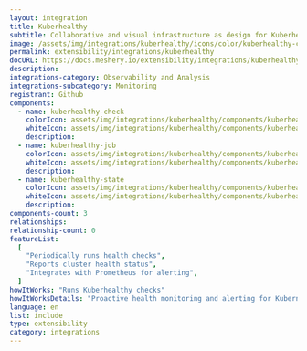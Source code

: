 ```yaml
---
layout: integration
title: Kuberhealthy
subtitle: Collaborative and visual infrastructure as design for Kuberhealthy
image: /assets/img/integrations/kuberhealthy/icons/color/kuberhealthy-color.svg
permalink: extensibility/integrations/kuberhealthy
docURL: https://docs.meshery.io/extensibility/integrations/kuberhealthy
description:
integrations-category: Observability and Analysis
integrations-subcategory: Monitoring
registrant: Github
components:
  - name: kuberhealthy-check
    colorIcon: assets/img/integrations/kuberhealthy/components/kuberhealthy-check/icons/color/kuberhealthy-check-color.svg
    whiteIcon: assets/img/integrations/kuberhealthy/components/kuberhealthy-check/icons/white/kuberhealthy-check-white.svg
    description:
  - name: kuberhealthy-job
    colorIcon: assets/img/integrations/kuberhealthy/components/kuberhealthy-job/icons/color/kuberhealthy-job-color.svg
    whiteIcon: assets/img/integrations/kuberhealthy/components/kuberhealthy-job/icons/white/kuberhealthy-job-white.svg
    description:
  - name: kuberhealthy-state
    colorIcon: assets/img/integrations/kuberhealthy/components/kuberhealthy-state/icons/color/kuberhealthy-state-color.svg
    whiteIcon: assets/img/integrations/kuberhealthy/components/kuberhealthy-state/icons/white/kuberhealthy-state-white.svg
    description:
components-count: 3
relationships:
relationship-count: 0
featureList:
  [
    "Periodically runs health checks",
    "Reports cluster health status",
    "Integrates with Prometheus for alerting",
  ]
howItWorks: "Runs Kuberhealthy checks"
howItWorksDetails: "Proactive health monitoring and alerting for Kubernetes clusters"
language: en
list: include
type: extensibility
category: integrations
---
```

